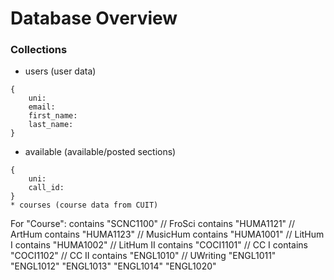 # Database Overview

### Collections
* users (user data)
```
{
    uni:
    email:
    first_name:
    last_name:
}
```
* available (available/posted sections)
```
{
    uni:
    call_id:
}
* courses (course data from CUIT)
```
For "Course":
    contains "SCNC1100" // FroSci
    contains "HUMA1121" // ArtHum
    contains "HUMA1123" // MusicHum
    contains "HUMA1001" // LitHum I
    contains "HUMA1002" // LitHum II
    contains "COCI1101" // CC I
    contains "COCI1102" // CC II
    contains "ENGL1010" // UWriting
             "ENGL1011"
             "ENGL1012"
             "ENGL1013"
             "ENGL1014"
             "ENGL1020"
```